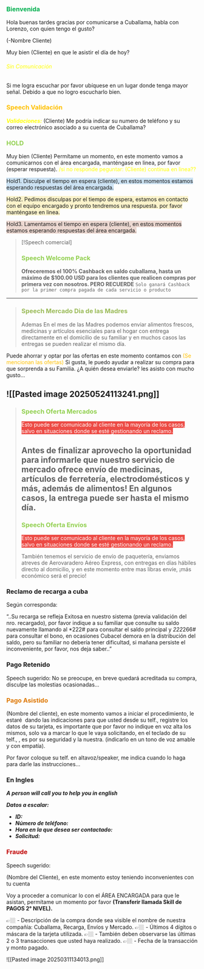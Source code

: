 ### <font color="#00b050">Bienvenida</font>
Hola buenas tardes gracias por comunicarse a Cuballama, habla con Lorenzo, con quien tengo el gusto?

(-Nombre Cliente) 

Muy bien (Cliente) en que le asistir el día de hoy?
###### <font color="#ffff00">Sin Comunicación</font>
 Si me logra escuchar por favor ubíquese en un lugar donde tenga mayor señal. Debido a que no logro escucharlo bien.

### <font color="#ffc000">Speech Validación</font>

<font color="#ffff00">***Validaciones:***</font> (Cliente) Me podría indicar su numero de teléfono y su correo electrónico asociado a su cuenta de Cuballama?

### <font color="#92d050">HOLD</font>

Muy bien (Cliente) Permítame un momento, en este momento vamos a comunicarnos con el área encargada, manténgase en linea, por favor (esperar respuesta). <font color="#ffff00">/si no responde peguntar: (Cliente) continua en linea??</font>

<span style="background:rgba(5, 117, 197, 0.2)">Hold1. Disculpe el tiempo en espera (cliente), en estos momentos estamos esperando respuestas del área encargada.</span>

<span style="background:rgba(240, 200, 0, 0.2)">Hold2. Pedimos disculpas por el tiempo de espera, estamos en contacto con el equipo encargado y pronto tendremos una respuesta. por favor manténgase en linea.</span>

<span style="background:rgba(163, 67, 31, 0.2)">Hold3. Lamentamos el tiempo en espera (cliente), en estos momentos estamos esperando respuestas del área encargada.</span>

> [!Speech comercial]
> ### <font color="#92d050">Speech Welcome Pack </font>
> **Ofreceremos el 100% Cashback en saldo cuballama, hasta un máximo de $100.00 USD para los clientes que realicen compras por primera vez con nosotros. PERO RECUERDE** `Solo ganará Cashback por la primer compra pagada de cada servicio o producto`

___
> ### <font color="#9bbb59">Speech Mercado Dia de las Madres</font>
> 
> Ademas En el mes de las Madres podemos enviar alimentos frescos, medicinas y artículos esenciales para el hogar con entrega directamente en el domicilio de su familiar y en muchos casos las entregas se pueden realizar el mismo día.
> 
 Puede ahorrar y optar por las ofertas en este momento contamos con <font color="#ffc000">(Se mencionan las ofertas)</font> Si gusta, le puedo ayudar a realizar su compra para que sorprenda a su Familia. ¿A quién desea enviarle? les asisto con mucho gusto…
> 
![[Pasted image 20250524113241.png]]
---
> ### <font color="#92d050">Speech Oferta Mercados</font>
> 
> <span style="background:#ff4d4f"><span style="background:rgba(163, 67, 31, 0.2)"><font color="#ffffff">Esto puede ser comunicado al cliente en la mayoría de los casos, salvo en situaciones donde se esté gestionando un reclamo.</font></span></span>
> 
> Antes de finalizar aprovecho la oportunidad para informarle que nuestro servicio de mercado ofrece envío de medicinas, artículos de ferretería, electrodomésticos y más, además de alimentos! En algunos casos, la entrega puede ser hasta el mismo día.
>  ---
> ### <font color="#92d050">Speech Oferta Envíos</font>
> <span style="background:#ff4d4f"><span style="background:rgba(163, 67, 31, 0.2)"><font color="#ffffff">Esto puede ser comunicado al cliente en la mayoría de los casos, salvo en situaciones donde se esté gestionando un reclamo.</font></span></span>
> 
> También tenemos el servicio de envío de paquetería, enviamos atreves de Aerovaradero Aéreo Express, con entregas en días hábiles directo al domicilio, y en este momento entre mas libras envíe, ¡más económico será el precio!
> 

### Reclamo de recarga a cuba
Según corresponda:

“..Su recarga se refleja Exitosa en nuestro sistema (previa validación del nro. recargado), por favor indique a su familiar que consulte su saldo nuevamente llamando al *222# para consultar el saldo principal y *222*266# para consultar el bono, en ocasiones Cubacel demora en la distribución del saldo, pero su familiar no debería tener dificultad, si mañana persiste el inconveniente, por favor, nos deja saber..”


### Pago Retenido

Speech sugerido: No se preocupe, en breve quedará acreditada su compra, disculpe las molestias ocasionadas...


### <font color="#de7802">Pago Asistido</font>

(Nombre del cliente), en este momento vamos a iniciar el procedimiento, le estaré  dando las indicaciones para que usted desde su telf., registre los datos de su tarjeta, es importante que por favor no indique en voz alta los mismos, solo va a marcar lo que le vaya solicitando, en el teclado de su telf., , es por su seguridad y la nuestra. (indicarlo en un tono de voz amable y con empatía).

Por favor coloque su telf. en altavoz/speaker, me indica cuando lo haga para darle las instrucciones… 

### En Ingles

**_A person will call you to help you in english_**

**_Datos a escalar:_**  

- **_ID:_**
- **_Número de teléfono:_**
- **_Hora en la que desea ser contactado:_**
- **_Solicitud:_**
### <font color="#c00000">Fraude</font>

Speech sugerido: 

(Nombre del Cliente), en este momento estoy teniendo inconvenientes con tu cuenta 

Voy a proceder a comunicar lo con el ÁREA ENCARGADA para que le asistan, permítame un momento por favor **(Transferir llamada Skill de PAGOS 2° NIVEL).**


👉🏼 - Descripción de la compra donde sea visible el nombre de nuestra compañía: Cuballama, Recarga, Envíos y Mercado.
👉🏼 - Últimos 4 dígitos o máscara de la tarjeta utilizada.
👉🏼 - También deben observarse las últimas 2 o 3 transacciones que usted haya realizado.
👉🏼 - Fecha de la transacción y monto pagado.

![[Pasted image 20250311134013.png]]


